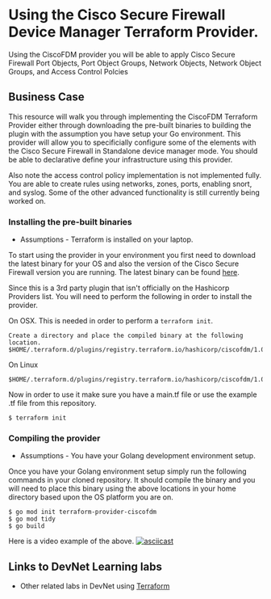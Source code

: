 # Using the Cisco Secure Firewall Device Manager Terraform Provider.
Using the CiscoFDM provider you will be able to apply Cisco Secure Firewall Port Objects, Port Object Groups, Network Objects, Network Object Groups, and Access Control Polcies

## Business Case
This resource will walk you through implementing the CiscoFDM Terraform Provider either through downloading the pre-built binaries to building the plugin with the assumption you have setup your Go environment. This provider will allow you to specificially configure some of the elements with the Cisco Secure Firewall in Standalone device manager mode. You should be able to declarative define your infrastructure using this provider.

Also note the access control policy implementation is not implemented fully. You are able to create rules using networks, zones, ports, enabling snort, and syslog. Some of the other advanced functionality is still currently being worked on.

### Installing the pre-built binaries
* Assumptions - Terraform is installed on your laptop.

To start using the provider in your environment you first need to download the latest binary for your OS and also the version of the Cisco Secure Firewall version you are running.
The latest binary can be found [here](https://github.com/bluecough/terraform-provider-ciscofdm/releases/tag/v1.0.2).

Since this is a 3rd party plugin that isn't officially on the Hashicorp Providers list. You will need to perform the following in order to install the provider.

On OSX. This is needed in order to perform a `terraform init`.
```
Create a directory and place the compiled binary at the following location.
$HOME/.terraform.d/plugins/registry.terraform.io/hashicorp/ciscofdm/1.0/darwin_amd64
```
On Linux
```
$HOME/.terraform.d/plugins/registry.terraform.io/hashicorp/ciscofdm/1.0/linux_amd64
```

Now in order to use it make sure you have a main.tf file or use the example .tf file from this repository.
```
$ terraform init
```
### Compiling the provider
* Assumptions - You have your Golang development environment setup.

Once you have your Golang environment setup simply run the following commands in your cloned repository. It should compile the binary and you will need to place this binary using the above locations in your home directory based upon the OS platform you are on.
```
$ go mod init terraform-provider-ciscofdm
$ go mod tidy
$ go build
```
Here is a video example of the above.
[![asciicast](https://asciinema.org/a/VfMFEi1pVPf8nsH8XJXO1LIkf.svg)](https://asciinema.org/a/VfMFEi1pVPf8nsH8XJXO1LIkf)

## Links to DevNet Learning labs
* Other related labs in DevNet using [Terraform](https://developer.cisco.com/learning/labs?keywords=terraform)
